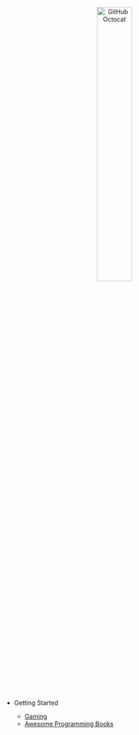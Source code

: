 <p align="center">
  <img alt="GitHub Octocat" src="https://longshilin.com/images/favicon.png" width="40%">
</p>

- Getting Started

  - [Gaming](game.md)
  - [Awesome Programming Books](https://github.com/zero-equals-false/awesome-programming-books)

<!--stackedit_data:
eyJoaXN0b3J5IjpbMTM2NjkzNjE3NV19
-->